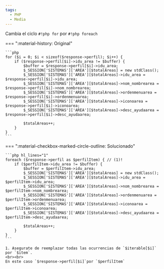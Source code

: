 ```yaml
---
tags:
  - PHP
  - Media
---
```


Cambia el ciclo `#!php for` por `#!php foreach`

=== ":material-history: Original"

    ```php
    for ($i = 0; $i < sizeof($response->perfil); $i++) {
        if ($response->perfil[$i]->idu_area != $buffer) {
            $buffer = $response->perfil[$i]->idu_area;
            $_SESSION['SISTEMAS']['AREA'][$totalAreas] = new stdClass();
            $_SESSION['SISTEMAS']['AREA'][$totalAreas]->idu_area = $response->perfil[$i]->idu_area;
            $_SESSION['SISTEMAS']['AREA'][$totalAreas]->nom_nombrearea = $response->perfil[$i]->nom_nombrearea;
            $_SESSION['SISTEMAS']['AREA'][$totalAreas]->ordenmenuarea = $response->perfil[$i]->ordenmenuarea;
            $_SESSION['SISTEMAS']['AREA'][$totalAreas]->iconoarea = $response->perfil[$i]->iconoarea;
            $_SESSION['SISTEMAS']['AREA'][$totalAreas]->desc_ayudaarea = $response->perfil[$i]->desc_ayudaarea;

            $totalAreas++;
        }
    }
    ```

=== ":material-checkbox-marked-circle-outline: Solucionado"

    ```php hl_lines="1"
    foreach ($response->perfil as $perfilItem) { // (1)!
        if ($perfilItem->idu_area != $buffer) {
            $buffer = $perfilItem->idu_area;
            $_SESSION['SISTEMAS']['AREA'][$totalAreas] = new stdClass();
            $_SESSION['SISTEMAS']['AREA'][$totalAreas]->idu_area = $perfilItem->idu_area;
            $_SESSION['SISTEMAS']['AREA'][$totalAreas]->nom_nombrearea = $perfilItem->nom_nombrearea;
            $_SESSION['SISTEMAS']['AREA'][$totalAreas]->ordenmenuarea = $perfilItem->ordenmenuarea;
            $_SESSION['SISTEMAS']['AREA'][$totalAreas]->iconoarea = $perfilItem->iconoarea;
            $_SESSION['SISTEMAS']['AREA'][$totalAreas]->desc_ayudaarea = $perfilItem->desc_ayudaarea;

            $totalAreas++;
        }
    }
    ```

    1. Asegurate de reemplazar todas las ocurrencias de `$iterable[$i]` por `$item`.
    <br><br>
    En este caso `$response->perfil[$i]`por `$perfilItem`
